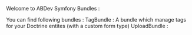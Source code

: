 Welcome to ABDev Symfony Bundles : 

  You can find following bundles : 
      TagBundle : A bundle which manage tags for your Doctrine entites (with a custom form type) 
      UploadBundle : 
